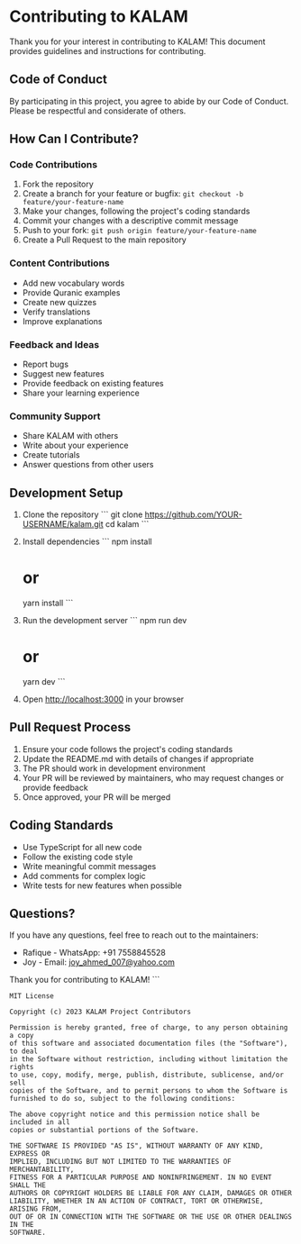 # Contributing to KALAM

Thank you for your interest in contributing to KALAM! This document provides guidelines and instructions for contributing.

## Code of Conduct

By participating in this project, you agree to abide by our Code of Conduct. Please be respectful and considerate of others.

## How Can I Contribute?

### Code Contributions

1. Fork the repository
2. Create a branch for your feature or bugfix: `git checkout -b feature/your-feature-name`
3. Make your changes, following the project's coding standards
4. Commit your changes with a descriptive commit message
5. Push to your fork: `git push origin feature/your-feature-name`
6. Create a Pull Request to the main repository

### Content Contributions

- Add new vocabulary words
- Provide Quranic examples
- Create new quizzes
- Verify translations
- Improve explanations

### Feedback and Ideas

- Report bugs
- Suggest new features
- Provide feedback on existing features
- Share your learning experience

### Community Support

- Share KALAM with others
- Write about your experience
- Create tutorials
- Answer questions from other users

## Development Setup

1. Clone the repository
   \`\`\`
   git clone https://github.com/YOUR-USERNAME/kalam.git
   cd kalam
   \`\`\`

2. Install dependencies
   \`\`\`
   npm install
   # or
   yarn install
   \`\`\`

3. Run the development server
   \`\`\`
   npm run dev
   # or
   yarn dev
   \`\`\`

4. Open [http://localhost:3000](http://localhost:3000) in your browser

## Pull Request Process

1. Ensure your code follows the project's coding standards
2. Update the README.md with details of changes if appropriate
3. The PR should work in development environment
4. Your PR will be reviewed by maintainers, who may request changes or provide feedback
5. Once approved, your PR will be merged

## Coding Standards

- Use TypeScript for all new code
- Follow the existing code style
- Write meaningful commit messages
- Add comments for complex logic
- Write tests for new features when possible

## Questions?

If you have any questions, feel free to reach out to the maintainers:
- Rafique - WhatsApp: +91 7558845528
- Joy - Email: joy_ahmed_007@yahoo.com

Thank you for contributing to KALAM!
\`\`\`

```plaintext file="LICENSE"
MIT License

Copyright (c) 2023 KALAM Project Contributors

Permission is hereby granted, free of charge, to any person obtaining a copy
of this software and associated documentation files (the "Software"), to deal
in the Software without restriction, including without limitation the rights
to use, copy, modify, merge, publish, distribute, sublicense, and/or sell
copies of the Software, and to permit persons to whom the Software is
furnished to do so, subject to the following conditions:

The above copyright notice and this permission notice shall be included in all
copies or substantial portions of the Software.

THE SOFTWARE IS PROVIDED "AS IS", WITHOUT WARRANTY OF ANY KIND, EXPRESS OR
IMPLIED, INCLUDING BUT NOT LIMITED TO THE WARRANTIES OF MERCHANTABILITY,
FITNESS FOR A PARTICULAR PURPOSE AND NONINFRINGEMENT. IN NO EVENT SHALL THE
AUTHORS OR COPYRIGHT HOLDERS BE LIABLE FOR ANY CLAIM, DAMAGES OR OTHER
LIABILITY, WHETHER IN AN ACTION OF CONTRACT, TORT OR OTHERWISE, ARISING FROM,
OUT OF OR IN CONNECTION WITH THE SOFTWARE OR THE USE OR OTHER DEALINGS IN THE
SOFTWARE.
